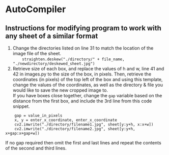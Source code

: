 # AutoCompiler
## Instructions for modifying program to work with any sheet of a similar format
  1. Change the directories listed on line 31 to match the location of the image file of the sheet.  
  ```    straighten.deskew("./directory/" + file_name, "./newdirectory/deskewed_sheet.jpg")```
  2. Retrieve size of each box, and replace the values of h and w, line 41 and 42 in images.py to the size of the box, in pixels. Then, retrieve the coordinates (in pixels) of the top left of the box and using this template, change the values of the coordinates, as well as the directory & file you would like to save the new cropped image to.  
If you have boxes close together, change the `gap` variable based on the distance from the first box, and include the 3rd line from this code snippet. 
``` 
    gap = value_in_pixels
    x, y = enter_x_coordinate, enter_x_coordinate
    cv2.imwrite("./directory/filename1.jpg", sheet[y:y+h, x:x+w])
    cv2.imwrite("./directory/filename2.jpg", sheet[y:y+h, x+gap:x+gap+w])
```  
If no gap required then omit the first and last lines and repeat the contents of the second and third lines.
